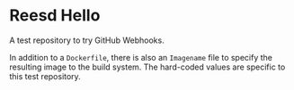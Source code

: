 # Reesd Hello

A test repository to try GitHub Webhooks.

In addition to a `Dockerfile`, there is also an `Imagename` file to specify the
resulting image to the build system. The hard-coded values are specific to this
test repository.
